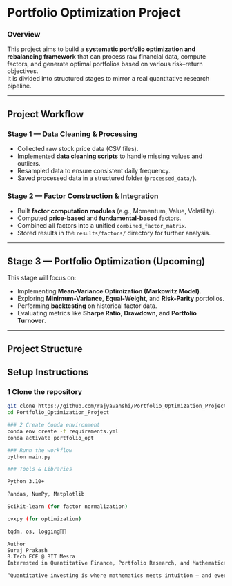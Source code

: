 #  Portfolio Optimization Project  

###  Overview  
This project aims to build a **systematic portfolio optimization and rebalancing framework** that can process raw financial data, compute factors, and generate optimal portfolios based on various risk–return objectives.  
It is divided into structured stages to mirror a real quantitative research pipeline.  

---

##  Project Workflow  

### **Stage 1 — Data Cleaning & Processing**  
- Collected raw stock price data (CSV files).  
- Implemented **data cleaning scripts** to handle missing values and outliers.  
- Resampled data to ensure consistent daily frequency.  
- Saved processed data in a structured folder (`processed_data/`).  

### **Stage 2 — Factor Construction & Integration**  
- Built **factor computation modules** (e.g., Momentum, Value, Volatility).  
- Computed **price-based** and **fundamental-based** factors.  
- Combined all factors into a unified `combined_factor_matrix`.  
- Stored results in the `results/factors/` directory for further analysis.  

---

##  **Stage 3 — Portfolio Optimization (Upcoming)**  
This stage will focus on:  
- Implementing **Mean-Variance Optimization (Markowitz Model)**.  
- Exploring **Minimum-Variance**, **Equal-Weight**, and **Risk-Parity** portfolios.  
- Performing **backtesting** on historical factor data.  
- Evaluating metrics like **Sharpe Ratio**, **Drawdown**, and **Portfolio Turnover**.  

---

## **Project Structure**

##  **Setup Instructions**

### 1️ Clone the repository 
```bash
git clone https://github.com/rajyavanshi/Portfolio_Optimization_Project.git
cd Portfolio_Optimization_Project

### 2 Create Conda environment
conda env create -f requirements.yml
conda activate portfolio_opt

### Runn the workflow
python main.py

### Tools & Libraries

Python 3.10+

Pandas, NumPy, Matplotlib

Scikit-learn (for factor normalization)

cvxpy (for optimization)

tqdm, os, logging👨‍💻 

Author
Suraj Prakash
B.Tech ECE @ BIT Mesra
Interested in Quantitative Finance, Portfolio Research, and Mathematical Modeling.

“Quantitative investing is where mathematics meets intuition — and every dataset hides a strategy.”